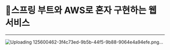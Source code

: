 <h1>📖스프링 부트와 AWS로 혼자 구현하는 웹서비스</h1>

<hr>

![Uploading 125600462-3f4c73ed-9b5b-44f5-9b88-9064e4a94efe.png…]()
